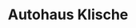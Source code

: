 ---
title: "Autohaus Klische"
url: /goerlitz/autohaus-klische-girbigsdorfer-strasse/
shop: Autohaus
---